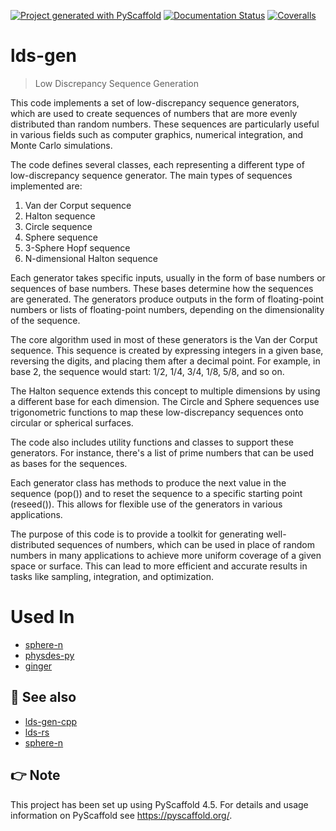 <!-- These are examples of badges you might want to add to your README:
     please update the URLs accordingly

[![Built Status](https://api.cirrus-ci.com/github/<USER>/lds-gen.svg?branch=main)](https://cirrus-ci.com/github/<USER>/lds-gen)
[![ReadTheDocs](https://readthedocs.org/projects/lds-gen/badge/?version=latest)](https://lds-gen.readthedocs.io/en/stable/)
[![Coveralls](https://img.shields.io/coveralls/github/<USER>/lds-gen/main.svg)](https://coveralls.io/r/<USER>/lds-gen)
[![PyPI-Server](https://img.shields.io/pypi/v/lds-gen.svg)](https://pypi.org/project/lds-gen/)
[![Conda-Forge](https://img.shields.io/conda/vn/conda-forge/lds-gen.svg)](https://anaconda.org/conda-forge/lds-gen)
[![Monthly Downloads](https://pepy.tech/badge/lds-gen/month)](https://pepy.tech/project/lds-gen)
[![Twitter](https://img.shields.io/twitter/url/http/shields.io.svg?style=social&label=Twitter)](https://twitter.com/lds-gen)
-->

[![Project generated with PyScaffold](https://img.shields.io/badge/-PyScaffold-005CA0?logo=pyscaffold)](https://pyscaffold.org/)
[![Documentation Status](https://readthedocs.org/projects/lds-gen/badge/?version=latest)](https://lds-gen.readthedocs.io/en/latest/?badge=latest)
[![Coveralls](https://img.shields.io/coveralls/github/luk036/lds-gen/main.svg)](https://coveralls.io/r/luk036/lds-gen)

# lds-gen

> Low Discrepancy Sequence Generation

This code implements a set of low-discrepancy sequence generators, which are used to create sequences of numbers that are more evenly distributed than random numbers. These sequences are particularly useful in various fields such as computer graphics, numerical integration, and Monte Carlo simulations.

The code defines several classes, each representing a different type of low-discrepancy sequence generator. The main types of sequences implemented are:

1. Van der Corput sequence
2. Halton sequence
3. Circle sequence
4. Sphere sequence
5. 3-Sphere Hopf sequence
6. N-dimensional Halton sequence

Each generator takes specific inputs, usually in the form of base numbers or sequences of base numbers. These bases determine how the sequences are generated. The generators produce outputs in the form of floating-point numbers or lists of floating-point numbers, depending on the dimensionality of the sequence.

The core algorithm used in most of these generators is the Van der Corput sequence. This sequence is created by expressing integers in a given base, reversing the digits, and placing them after a decimal point. For example, in base 2, the sequence would start: 1/2, 1/4, 3/4, 1/8, 5/8, and so on.

The Halton sequence extends this concept to multiple dimensions by using a different base for each dimension. The Circle and Sphere sequences use trigonometric functions to map these low-discrepancy sequences onto circular or spherical surfaces.

The code also includes utility functions and classes to support these generators. For instance, there's a list of prime numbers that can be used as bases for the sequences.

Each generator class has methods to produce the next value in the sequence (pop()) and to reset the sequence to a specific starting point (reseed()). This allows for flexible use of the generators in various applications.

The purpose of this code is to provide a toolkit for generating well-distributed sequences of numbers, which can be used in place of random numbers in many applications to achieve more uniform coverage of a given space or surface. This can lead to more efficient and accurate results in tasks like sampling, integration, and optimization.

# Used In

- [sphere-n](https://github.com/luk036/sphere-n)
- [physdes-py](https://luk036.github.io/physdes-py)
- [ginger](https://luk036.github.io/ginger)

## 👀 See also

- [lds-gen-cpp](https://github.com/luk036/lds-gen-cpp)
- [lds-rs](https://github.com/luk036/lds-rs)
- [sphere-n](https://github.com/luk036/sphere-n)

<!-- pyscaffold-notes -->

## 👉 Note

This project has been set up using PyScaffold 4.5. For details and usage
information on PyScaffold see https://pyscaffold.org/.
